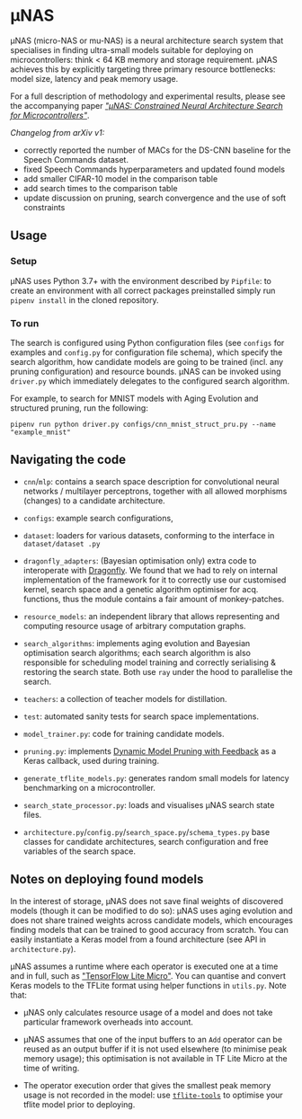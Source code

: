 # μNAS

μNAS (micro-NAS or mu-NAS) is a neural architecture search system that specialises in finding
 ultra-small models suitable for deploying on microcontrollers: think < 64 KB memory and storage
 requirement. μNAS achieves this by explicitly targeting three primary resource bottlenecks:
 model size, latency and peak memory usage.

For a full description of methodology and experimental results, please see the accompanying paper
 [_"μNAS: Constrained Neural Architecture Search for Microcontrollers"_](https://arxiv.org/abs/2010.14246). 
 
*Changelog from arXiv v1:* 

* correctly reported the number of MACs for the DS-CNN baseline for the Speech Commands dataset.
* fixed Speech Commands hyperparameters and updated found models
* add smaller CIFAR-10 model in the comparison table
* add search times to the comparison table
* update discussion on pruning, search convergence and the use of soft constraints
 
 
## Usage 
 
### Setup
 
μNAS uses Python 3.7+ with the environment described by `Pipfile`: to create an
 environment with all correct packages preinstalled simply run `pipenv install` in the cloned
 repository. 

### To run

The search is configured using Python configuration files (see `configs` for examples and 
`config.py` for configuration file schema), which specify the search algorithm, how candidate models
are going to be trained (incl. any pruning configuration) and resource bounds. μNAS can be invoked
using `driver.py` which immediately delegates to the configured search algorithm. 

For example, to search for MNIST models with Aging Evolution and structured pruning, run the
 following:

`pipenv run python driver.py configs/cnn_mnist_struct_pru.py --name "example_mnist"`

## Navigating the code

- `cnn`/`mlp`: contains a search space description for convolutional neural networks / multilayer
 perceptrons, together with all allowed morphisms (changes) to a candidate architecture.

- `configs`: example search configurations,

- `dataset`: loaders for various datasets, conforming to the interface in `dataset/dataset
.py`

- `dragonfly_adapters`: (Bayesian optimisation only) extra code to interoperate with 
[Dragonfly](https://github.com/dragonfly/dragonfly). We found that we had to rely on internal
 implementation of the framework for it to correctly use our customised kernel, search space and
 a genetic algorithm optimiser for acq. functions, thus the module contains a fair amount of
  monkey-patches.
  
- `resource_models`: an independent library that allows representing and computing resource usage
 of arbitrary computation graphs.
 
- `search_algorithms`: implements aging evolution and Bayesian optimisation search algorithms;
 each search algorithm is also responsible for scheduling model training and correctly
 serialising & restoring the search state. Both use `ray` under the hood to parallelise the search.
 
- `teachers`: a collection of teacher models for distillation.

- `test`: automated sanity tests for search space implementations.

- `model_trainer.py`: code for training candidate models.

- `pruning.py`: implements [Dynamic Model Pruning with Feedback](https://openreview.net/forum?id=SJem8lSFwB)
 as a Keras callback, used during training.

- `generate_tflite_models.py`: generates random small models for latency benchmarking on a
 microcontroller.
 
- `search_state_processor.py`: loads and visualises μNAS search state files. 
 
- `architecture.py`/`config.py`/`search_space.py`/`schema_types.py` base classes for candidate
 architectures, search configuration and free variables of the search space.


## Notes on deploying found models

In the interest of storage, μNAS does not save final weights of discovered models (though
 it can be modified to do so): μNAS uses aging evolution and does not share trained weights
 across candidate models, which encourages finding models that can be trained to good accuracy
 from scratch. You can easily instantiate a Keras model from a found architecture (see
  API in `architecture.py`).
 
 μNAS assumes a runtime where each operator is executed one
 at a time and in full, such as ["TensorFlow Lite Micro"](https://www.tensorflow.org/lite/microcontrollers). 
 You can quantise and convert Keras models to the TFLite format using helper functions in `utils.py`.
  Note that:
  
 - μNAS only calculates resource usage of a model and does not take particular framework overheads
  into account.
  
 - μNAS assumes that one of the input buffers to an `Add` operator can be reused as an output buffer
 if it is not used elsewhere (to minimise peak memory usage); this optimisation is not available
  in TF Lite Micro at the time of writing.
 
 - The operator execution order that gives the smallest peak memory usage is not recorded in the
  model: use [`tflite-tools`](https://github.com/eliberis/tflite-tools) to optimise your tflite
   model prior to deploying.


